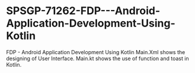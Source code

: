 # SPSGP-71262-FDP---Android-Application-Development-Using-Kotlin
FDP - Android Application Development Using Kotlin
Main.Xml shows the designing of User Interface.
Main.kt shows the use of function and toast in Kotlin.
